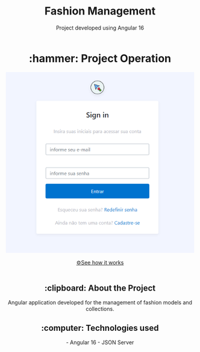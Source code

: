 <h1 align="center" font-size="20px">Fashion Management</h1>

<div align="center">
  Project developed using Angular 16
</div>
<br>

<h1 align="center" > :hammer: Project Operation </h1>

<p align="center" >
<img  width="500px" src="/fashionmanagement.png" alt="model" >
</p>

<div align="center">
<a href="https://fashionmanagementt.netlify.app">⚙️See how it works</a>
</div>  

<br>

<h2 align="center"> :clipboard: About the Project </h2>

<div align="center">
Angular application developed for the management of fashion models and collections.
</div>

<h2 align="center"> :computer: Technologies used </h2>
<div align="center">
- Angular 16
- JSON Server
</div>
